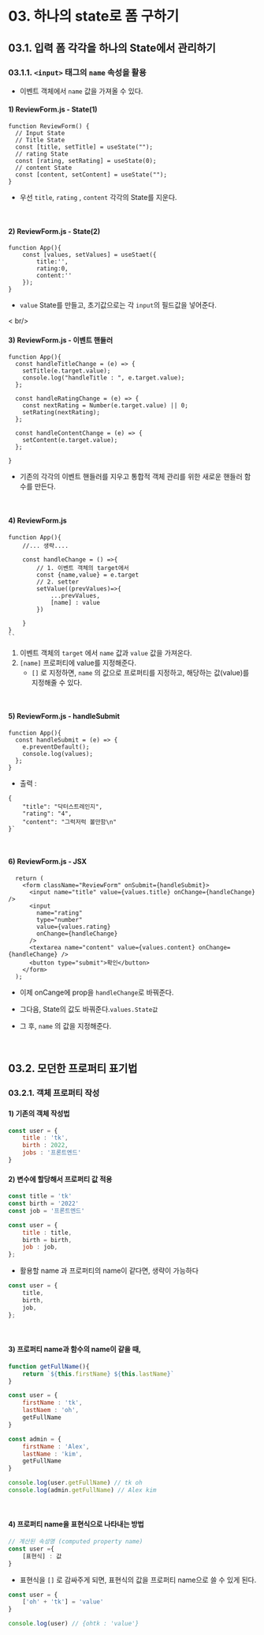 # 03. 하나의 state로 폼 구하기

## 03.1. 입력 폼 각각을 하나의 State에서 관리하기

### 03.1.1. `<input>` 태그의 `name` 속성을 활용

- 이벤트 객체에서 `name` 값을 가져올 수 있다.

#### 1) ReviewForm.js - State(1)

```react
function ReviewForm() {
  // Input State
  // Title State
  const [title, setTitle] = useState("");
  // rating State
  const [rating, setRating] = useState(0);
  // content State
  const [content, setContent] = useState("");
}
```

- 우선 `title`, `rating` , `content` 각각의 State를 지운다. 

<br/>

#### 2) ReviewForm.js - State(2)

```react
function App(){
    const [values, setValues] = useStaet({
        title:'',
        rating:0,
        content:''
    });
}
```

- `value` State를 만들고, 초기값으로는 각 `input`의 필드값을 넣어준다. 

< br/>

#### 3) ReviewForm.js - 이벤트 핸들러

```react
function App(){
  const handleTitleChange = (e) => {
    setTitle(e.target.value);
    console.log("handleTitle : ", e.target.value);
  };

  const handleRatingChange = (e) => {
    const nextRating = Number(e.target.value) || 0;
    setRating(nextRating);
  };

  const handleContentChange = (e) => {
    setContent(e.target.value);
  };

}
```

- 기존의 각각의 이벤트 핸들러를 지우고 통합적 객체 관리를 위한 새로운 핸들러 함수를 만든다. 

<br/>

#### 4) ReviewForm.js

```react
function App(){
    //... 생략....
    
    const handleChange = () =>{
        // 1. 이벤트 객체의 target에서 
        const {name,value} = e.target
        // 2. setter
        setValue((prevValues)=>{
            ...prevValues,
            [name] : value
        })
        
    }
}
``
```

1. 이벤트 객체의 `target` 에서 `name` 값과 `value` 값을 가져온다. 
2. `[name]` 프로퍼티에 value를 지정해준다.
   - `[]` 로 지정하면, `name` 의 값으로 프로퍼티를 지정하고, 해당하는 값(value)를 지정해줄 수 있다. 

<br/>

#### 5) ReviewForm.js - handleSubmit

```react
function App(){
  const handleSubmit = (e) => {
    e.preventDefault();
    console.log(values);
  };
}
```

- 출력 :

```
{
    "title": "닥터스트레인지",
    "rating": "4",
    "content": "그럭저럭 볼만함\n"
}`
```

<br/>

#### 6) ReviewForm.js - JSX

```react
  return (
    <form className="ReviewForm" onSubmit={handleSubmit}>
      <input name="title" value={values.title} onChange={handleChange} />
      <input
        name="rating"
        type="number"
        value={values.rating}
        onChange={handleChange}
      />
      <textarea name="content" value={values.content} onChange={handleChange} />
      <button type="submit">확인</button>
    </form>
  );
```

- 이제 onCange에 prop을 `handleChange`로 바꿔준다.
- 그다음, State의 값도 바꿔준다.`values.State값`

- 그 후, `name` 의 값을 지정해준다.

<br/>

## 03.2.  모던한 프로퍼티 표기법

### 03.2.1. 객체 프로퍼티 작성

#### 1) 기존의 객체 작성법

```js
const user = {
    title : 'tk',
    birth : 2022,
    jobs : '프론트엔드'
}
```

#### 2) 변수에 할당해서 프로퍼티 값 적용

```js
const title = 'tk'
const birth = '2022'
const job = '프론트엔드'

const user = {
    title : title,
    birth = birth,
    job : job,
};
```

- 활용할 name 과 프로퍼티의 name이 같다면, 생략이 가능하다

```js
const user = {
    title,
    birth,
    job,
};
```

<br/>

#### 3) 프로퍼티 name과 함수의 name이 같을 때, 

```js
function getFullName(){
    return `${this.firstName} ${this.lastName}`
}

const user = {
	firstName : 'tk',
    lastNaem : 'oh',
    getFullName
}

const admin = {
    firstName : 'Alex',
    lastName : 'kim',
    getFullName
}

console.log(user.getFullName) // tk oh
console.log(admin.getFullName) // Alex kim
```

<br/>

#### 4) 프로퍼티 name을 표현식으로 나타내는 방법

```js
// 계산된 속성명 (computed property name)
const user ={
    [표현식] : 값
}
```

- 표현식을 `[]` 로 감싸주게 되면, 표현식의 값을 프로퍼티 name으로 쓸 수 있게 된다.

```js
const user = {
    ['oh' + 'tk'] = 'value'
}

console.log(user) // {ohtk : 'value'}